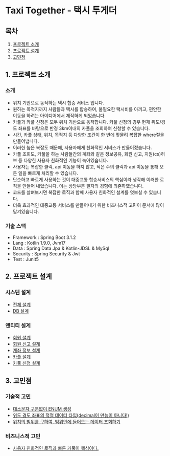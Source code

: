 # Taxi Together - 택시 투게더

## 목차
1. [프로젝트 소개](#1-프로젝트-소개)
2. [프로젝트 설계](#2-프로젝트-설계)
3. [고민점](#3-고민점)

## 1. 프로젝트 소개
### 소개
* 위치 기반으로 동작하는 택시 합승 서비스 입니다.
* 원하는 목적지까지 사람들과 택시를 합승하여, 불필요한 택시비를 아끼고, 편안한 이동을 하려는 아이디어에서 제작하게 되었습니다.
* 카풀과 카풀 신청은 모두 위치 기반으로 동작합니다. 카풀 신청의 경우 현재 위도/경도 좌표를 바탕으로 반경 3km이내의 카풀을 조회하여 신청할 수 있습니다.
* 시간, 카풀 상태, 위치, 목적지 등 다양한 조건이 한 번에 맞물려 복잡한 where절을 만들어냅니다.
* 이러한 높은 복잡도 때문에, 사용자에게 친화적인 서비스가 만들어졌습니다.
* 카풀 조회도, 카풀을 하는 사람들간의 계좌와 같은 정보공유, 회원 신고, 지원(cs)허브 등 다양한 사용자 친화적인 기능이 녹아있습니다.
* 사용자는 복잡한 클릭, api 이동을 하지 않고, 적은 수의 클릭과 api 이동을 통해 모든 일을 빠르게 처리할 수 있습니다.
* 단순하고 빠르게 사용하는 것이 대중교통 합승서비스의 핵심이라 생각해 이러한 로직을 만들어 내었습니다. 이는 상당부분 필자의 경험에 의존하였습니다.
* 코드를 살펴보시면 복잡한 로직과 함께 사용자 친화적인 설계를 엿보실 수 있습니다.
* 더욱 효과적인 대중교통 서비스를 만들어내기 위한 비즈니스적 고민이 문서에 많이 담겨있습니다.
### 기술 스택
* Framework : Spring Boot 3.1.2
* Lang : Kotlin 1.9.0, Jvm17
* Data : Spring Data Jpa & Kotlin-JDSL & MySql
* Security : Spring Security & Jwt
* Test : Junit5

## 2. 프로젝트 설계
### 시스템 설계
* [전체 설계]()
* [DB 설계]()
### 엔티티 설계
* [회원 설계](https://github.com/liveforone/taxi_together/blob/master/Documents/MEMBER_DESIGN.md)
* [회원 신고 설계](https://github.com/liveforone/taxi_together/blob/master/Documents/REPORT_STATE_DESIGN.md)
* [계좌 정보 설계](https://github.com/liveforone/taxi_together/blob/master/Documents/BANKBOOK_DESIGN.md)
* [카풀 설계](https://github.com/liveforone/taxi_together/blob/master/Documents/CARPOOL_DESIGN.md)
* [카풀 신청 설계](https://github.com/liveforone/taxi_together/blob/master/Documents/CARPOOL_APPLICATION_DESIGN.md)

## 3. 고민점
### 기술적 고민
* [대소문자 구분없이 ENUM 생성](https://github.com/liveforone/taxi_together/blob/master/Documents/IGNORE_CASE_IN_ENUM.md)
* [위도 경도 좌표의 적절 데이터 타입(decimal이 만능이 아니다!)](https://github.com/liveforone/taxi_together/blob/master/Documents/LOCATION_DATA_TYPE.md)
* [위치의 범위를 구하여, 범위안에 들어오는 데이터 조회하기](https://github.com/liveforone/taxi_together/blob/master/Documents/LOCATION_BASED_SYSTEM.md)
### 비즈니스적 고민
* [사용자 친화적인 로직과 빠른 카풀이 핵심이다.](https://github.com/liveforone/taxi_together/blob/master/Documents/CORE_OF_CARPOOL.md)